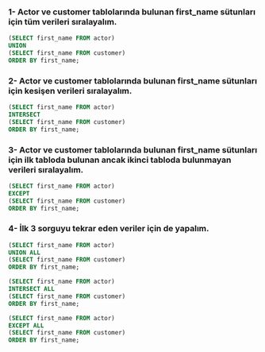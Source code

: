 ### 1- Actor ve customer tablolarında bulunan first_name sütunları için tüm verileri sıralayalım.
```sql
(SELECT first_name FROM actor)
UNION
(SELECT first_name FROM customer)
ORDER BY first_name;
```
### 2- Actor ve customer tablolarında bulunan first_name sütunları için kesişen verileri sıralayalım.
```sql
(SELECT first_name FROM actor)
INTERSECT
(SELECT first_name FROM customer)
ORDER BY first_name;
```
### 3- Actor ve customer tablolarında bulunan first_name sütunları için ilk tabloda bulunan ancak ikinci tabloda bulunmayan verileri sıralayalım.
```sql
(SELECT first_name FROM actor)
EXCEPT
(SELECT first_name FROM customer)
ORDER BY first_name;
```
### 4- İlk 3 sorguyu tekrar eden veriler için de yapalım.
```sql
(SELECT first_name FROM actor)
UNION ALL
(SELECT first_name FROM customer)
ORDER BY first_name;

(SELECT first_name FROM actor)
INTERSECT ALL
(SELECT first_name FROM customer)
ORDER BY first_name;

(SELECT first_name FROM actor)
EXCEPT ALL
(SELECT first_name FROM customer)
ORDER BY first_name;
```
